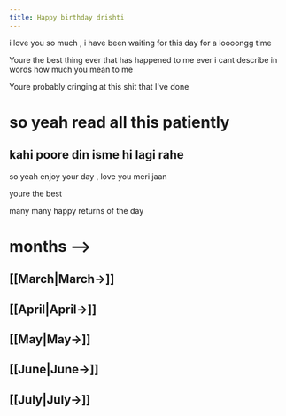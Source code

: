 ```yaml
---
title: Happy birthday drishti
---
```

 i love you so much , i have been waiting for this day for a loooongg time

Youre the best thing ever that has happened to me ever
i cant describe in words how much you mean to me 

Youre probably cringing at this shit that I've done 

# **so yeah read all this patiently** 
## kahi poore din isme hi lagi rahe

so yeah enjoy your day , love you meri jaan

youre the best

many many happy returns of the day

# months -->

## [[March|March->]]
## [[April|April->]]
## [[May|May->]]
## [[June|June->]]
## [[July|July->]]